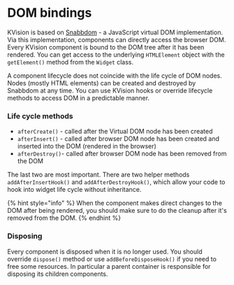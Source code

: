 # DOM bindings

KVision is based on [Snabbdom](https://github.com/snabbdom/snabbdom) - a JavaScript virtual DOM implementation. Via this implementation, components can directly access the browser DOM. Every KVision component is bound to the DOM tree after it has been rendered. You can get access to the underlying  `HTMLElement` object with the `getElement()` method from the `Widget` class.

A component lifecycle does not coincide with the life cycle of DOM nodes. Nodes \(mostly HTML elements\) can be created and destroyed by Snabbdom at any time. You can use KVision hooks or override lifecycle methods to access DOM in a predictable manner.

### Life cycle methods

* `afterCreate()` - called after the Virtual DOM node has been created
* `afterInsert()` - called after browser DOM node has been created and inserted into the DOM \(rendered in the browser\)
* `afterDestroy()`- called after browser DOM node has been removed from the DOM

The last two are most important. There are two helper methods `addAfterInsertHook()` and `addAfterDestroyHook()`, which allow your code to hook into widget life cycle without inheritance.

{% hint style="info" %}
When the component makes direct changes to the DOM after being rendered, you should make sure to do the cleanup after it's removed from the DOM.
{% endhint %}

### Disposing

Every component is disposed when it is no longer used. You should override `dispose()` method or use `addBeforeDisposeHook()` if you need to free some resources. In particular a parent container is responsible for disposing its children components.

